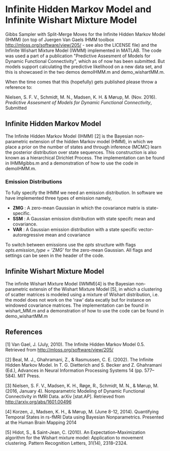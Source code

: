 # Infinite Hidden Markov Model and Infinite Wishart Mixture Model
Gibbs Sampler with Split-Merge Moves for the Infinite Hidden Markov Model (IHMM) (on top of Juergen Van Gaels IHMM toolbox http://mloss.org/software/view/205/ - see also the LICENSE file) and the Infinite Wishart Mixture Model (IWMM) implemented in MATLAB. The code was used a part of a publication "Predictive Assesment of Models for Dynamic Functional Connectivity", which as of now has been submitted. But models support calculating the predictive likelihood on a new data set, and this is showcased in the two demos demoIHMM.m and demo_wishartMM.m.

When the time comes that this (hopefully) gets published please throw a reference to:

Nielsen, S. F. V., Schmidt, M. N., Madsen, K. H. & Mørup, M. (Nov. 2016). *Predictive Assesment of Models for Dynamic Functional Connectivity*,  Submitted

## Infinite Hidden Markov Model
The Infinite Hidden Markov Model (IHMM) [2] is the Bayesian non-parametric extension of the hidden Markov model (HMM), in which we place a prior on the number of states and through inference (MCMC) learn the posterior distribution over state sequences. This construction is also known as a hierarchical Dirichlet Process. The implementation can be found in IHMMgibbs.m and a demonstration of how to use the code in demoIHMM.m.

### Emission Distributions
To fully specify the IHMM we need an emission distribution. In software we have implemented three types of emission namely,
* __ZMG__ : A zero-mean Gaussian in which the covariance matrix is state-specific. 
* __SSM__ : A Gaussian emission distribution with state specifc mean and covariance.
* __VAR__ : A Gaussian emission distribution with a state specific vector-autoregressive mean and covariance

To switch between emissions use the *opts* structure with flags *opts.emission_type = 'ZMG'* for the zero-mean Gaussian. All flags and settings can be seen in the header of the code.

## Infinite Wishart Mixture Model
The infinite Wishart Mixture Model (IWMM)[4] is the Bayesian non-parametric extensin of the Wishart Mixture Model [5], in which a clustering of scatter matrices is modeled using a mixture of Wishart distribution, i.e. the model does not work on the 'raw' data excatly but for instance on windowed covariance matrices. The implementation can be found in wishart_MM.m and a demonstration of how to use the code can be found in demo_wishartMM.m  


## References
[1] Van Gael, J. (July, 2010). The Infinite Hidden Markov Model 0.5. Retrieved from http://mloss.org/software/view/205/

[2] Beal, M. J., Ghahramani, Z., & Rasmussen, C. E. (2002). The Infinite Hidden Markov Model. In T. G. Dietterich and S. Becker and Z. Ghahramani (Ed.), Advances in Neural Information Processing Systems 14 (pp. 577–584). MIT Press.

[3] Nielsen, S. F. V., Madsen, K. H., Røge, R., Schmidt, M. N., & Mørup, M. (2016, January 4). Nonparametric Modeling of Dynamic Functional Connectivity in fMRI Data. arXiv [stat.AP]. Retrieved from http://arxiv.org/abs/1601.00496

[4] Korzen, J., Madsen, K. H., & Mørup, M. (June 8-12, 2014). Quantifying Temporal States in rs-fMRI Data using Bayesian Nonparametrics. Presented at the Human Brain Mapping 2014

[5] Hidot, S., & Saint-Jean, C. (2010). An Expectation–Maximization algorithm for the Wishart mixture model: Application to movement clustering. Pattern Recognition Letters, 31(14), 2318–2324.
